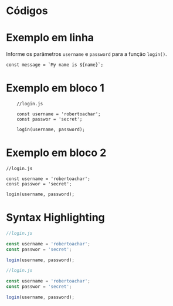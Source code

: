 # Códigos

# Exemplo em linha

Informe os parâmetros `username` e `password` para a função `login()`.

``const message = `My name is ${name}`; ``

# Exemplo em bloco 1

        //login.js

        const username = 'robertoachar';
        const passwor = 'secret';

        login(username, password);

# Exemplo em bloco 2


```
//login.js

const username = 'robertoachar';
const passwor = 'secret';

login(username, password);
```

# Syntax Highlighting

```javascript
//login.js

const username = 'robertoachar';
const passwor = 'secret';

login(username, password);
```

```js
//login.js

const username = 'robertoachar';
const passwor = 'secret';

login(username, password);
```